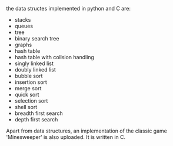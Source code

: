 the data structes implemented in python and C are:
- stacks
- queues
- tree
- binary search tree
- graphs
- hash table
- hash table with collsion handling
- singly linked list
- doubly linked list
- bubble sort
- insertion sort
- merge sort
- quick sort
- selection sort
- shell sort
- breadth first search
- depth first search

Apart from data structures, an implementation of the classic game 'Minesweeper' is also uploaded. It is written in C.
